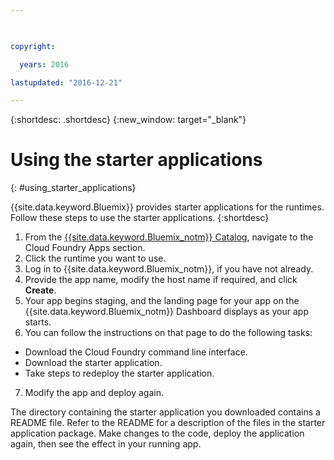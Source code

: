 ```yaml
---

 

copyright:

  years: 2016

lastupdated: "2016-12-21" 

---
```



{:shortdesc: .shortdesc}
{:new_window: target="_blank"}


# Using the starter applications
{: #using_starter_applications}

{{site.data.keyword.Bluemix}} provides starter applications for the runtimes.
Follow these steps to use the starter applications.
{:shortdesc}

1. From the [{{site.data.keyword.Bluemix_notm}} Catalog](https://console.{DomainName}/catalog/),
navigate to the Cloud Foundry Apps section.
2. Click the runtime you want to use.
3. Log in to {{site.data.keyword.Bluemix_notm}}, if you have not already.
4. Provide the app name, modify the host name if required, and click **Create**.
5. Your app begins staging, and the landing page for your app on the {{site.data.keyword.Bluemix_notm}} Dashboard displays as your app starts.
6. You can follow the instructions on that page to do the following tasks:
  * Download the Cloud Foundry command line interface.
  * Download the starter application.
  * Take steps to redeploy the starter application.
7. Modify the app and deploy again.

The directory containing the starter application you downloaded contains a README file.  Refer to the README for a description of the files in the starter application package.  Make changes to the code, deploy the application again, then see the effect in your running app.  
